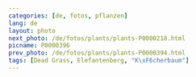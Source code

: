 ```yaml
---
categories: [de, fotos, pflanzen]
lang: de
layout: photo
next_photo: /de/fotos/plants/plants-P0000218.html
picname: P0000396
prev_photo: /de/fotos/plants/plants-P0000394.html
tags: [Dead Grass, Elefantenberg, "K\xF6cherbaum"]
---
```


